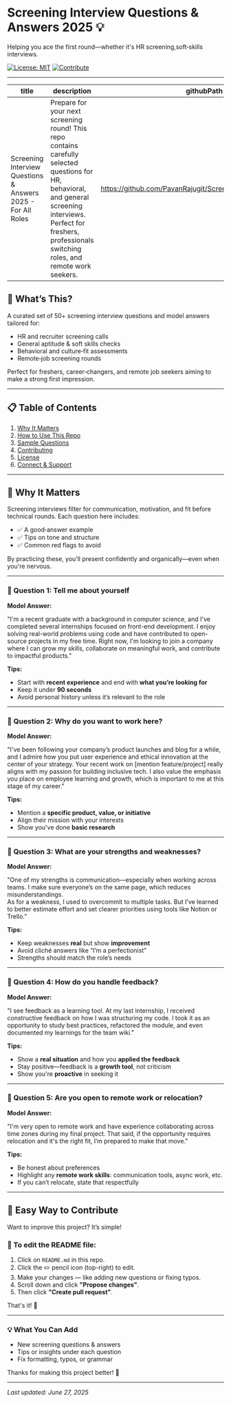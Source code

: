 # Screening Interview Questions & Answers 2025 💡

Helping you ace the first round—whether it's HR screening,soft‑skills interviews.

[![License: MIT](https://img.shields.io/badge/License-MIT-blue.svg)](#license)
[![Contribute](https://img.shields.io/badge/Contribute-Welcome‑PRs-green.svg)](#contributing)

---
| title | description | githubPath |
|-------|-------------|------------|
| Screening Interview Questions & Answers 2025 - For All Roles | Prepare for your next screening round! This repo contains carefully selected questions for HR, behavioral, and general screening interviews. Perfect for freshers, professionals switching roles, and remote work seekers. | https://github.com/PavanRajugit/Screening_interview_questions |

## 🚀 What’s This?

A curated set of 50+ screening interview questions and model answers tailored for:

- HR and recruiter screening calls  
- General aptitude & soft skills checks  
- Behavioral and culture‑fit assessments  
- Remote‑job screening rounds  

Perfect for freshers, career‑changers, and remote job seekers aiming to make a strong first impression.

---

## 📋 Table of Contents

1. [Why It Matters](#why-it-matters)  
2. [How to Use This Repo](#how-to-use-this-repo)  
3. [Sample Questions](#sample-questions)  
4. [Contributing](#contributing)  
5. [License](#license)  
6. [Connect & Support](#connect--support)

---

## 🤔 Why It Matters

Screening interviews filter for communication, motivation, and fit before technical rounds. Each question here includes:

- ✅ A good‑answer example  
- ✅ Tips on tone and structure  
- ✅ Common red flags to avoid  

By practicing these, you’ll present confidently and organically—even when you're nervous.

---




### 📌 Question 1: Tell me about yourself

**Model Answer:**

"I'm a recent graduate with a background in computer science, and I've completed several internships focused on front-end development. I enjoy solving real-world problems using code and have contributed to open-source projects in my free time. Right now, I'm looking to join a company where I can grow my skills, collaborate on meaningful work, and contribute to impactful products."

**Tips:**
- Start with **recent experience** and end with **what you’re looking for**  
- Keep it under **90 seconds**  
- Avoid personal history unless it’s relevant to the role

---

### 📌 Question 2: Why do you want to work here?

**Model Answer:**

"I've been following your company’s product launches and blog for a while, and I admire how you put user experience and ethical innovation at the center of your strategy. Your recent work on [mention feature/project] really aligns with my passion for building inclusive tech. I also value the emphasis you place on employee learning and growth, which is important to me at this stage of my career."

**Tips:**
- Mention a **specific product, value, or initiative**  
- Align their mission with your interests  
- Show you've done **basic research**

---

### 📌 Question 3: What are your strengths and weaknesses?

**Model Answer:**

"One of my strengths is communication—especially when working across teams. I make sure everyone’s on the same page, which reduces misunderstandings.  
As for a weakness, I used to overcommit to multiple tasks. But I’ve learned to better estimate effort and set clearer priorities using tools like Notion or Trello."

**Tips:**
- Keep weaknesses **real** but show **improvement**  
- Avoid cliché answers like “I’m a perfectionist”  
- Strengths should match the role’s needs

---

### 📌 Question 4: How do you handle feedback?

**Model Answer:**

"I see feedback as a learning tool. At my last internship, I received constructive feedback on how I was structuring my code. I took it as an opportunity to study best practices, refactored the module, and even documented my learnings for the team wiki."

**Tips:**
- Show a **real situation** and how you **applied the feedback**  
- Stay positive—feedback is a **growth tool**, not criticism  
- Show you're **proactive** in seeking it

---

### 📌 Question 5: Are you open to remote work or relocation?

**Model Answer:**

"I'm very open to remote work and have experience collaborating across time zones during my final project. That said, if the opportunity requires relocation and it's the right fit, I’m prepared to make that move."

**Tips:**
- Be honest about preferences  
- Highlight any **remote work skills**: communication tools, async work, etc.  
- If you can’t relocate, state that respectfully

---
## 🤝 Easy Way to Contribute

Want to improve this project? It’s simple!

### 📄 To edit the README file:

1. Click on `README.md` in this repo.
2. Click the ✏️ pencil icon (top-right) to edit.
3. Make your changes — like adding new questions or fixing typos.
4. Scroll down and click **"Propose changes"**.
5. Then click **"Create pull request"**.

That's it! 🎉

---

### 💡 What You Can Add

- New screening questions & answers  
- Tips or insights under each question  
- Fix formatting, typos, or grammar  

Thanks for making this project better! 🙌

---

*Last updated: June 27, 2025*
